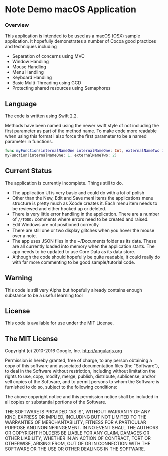 # Note Demo macOS Application

### Overview

This application is intended to be used as a macOS (OSX) sample application.
It hopefully demonstrates a number of Cocoa good practices and techniques including

+ Separation of concerns using MVC
+ Window Handling
+ Mouse Handling
+ Menu Handling
+ Keyboard Handling
+ Basic Multi-Threading using GCD
+ Protecting shared resources using Semaphores 

## Language

The code is written using Swift 2.2.

Methods have been named using the newer swift style of not including the first parameter as part of the method name.
To make code more readable when using this format I also force the first parameter to be a named parameter in functions.

```swift
func myFunction(internalNameOne internalNameOne: Int, externalNameTwo internalNameTwo: Int) {}
myFunction(internalNameOne: 1, externalNameTwo: 2)
``` 

## Current Status

The application is currently incomplete. 
Things still to do.

+ The application UI is very basic and could do with a lot of polish
+ Other than the New, Edit and Save meni items the applications menu structure is pretty much as Xcode creates it. Each menu item needs to be reviewed and either hooked up or deleted.
+ There is very little error handling in the application. There are a number of ```//TODO:``` comments where errors need to be created and raised.
+ Edit Windows are not positioned correctly
+ There are still one or two display glitches when you hover the mouse over a note. 
+ The app uses JSON files in the ~/Documents folder as its data. These are all currently loaded into memory when the application starts. The app needs to be updated to use Core Data as its data store. 
+ Although the code should hopefully be quite readable, it could really do with far more commenting to be good sample/tutorial code.


## Warning

This code is still very Alpha but hopefully already contains enough substance to be a useful learning tool


## License 

This code is available for use under the MIT License.

## The MIT License

Copyright (c) 2010-2016 Google, Inc. http://angularjs.org

Permission is hereby granted, free of charge, to any person obtaining a copy
of this software and associated documentation files (the "Software"), to deal
in the Software without restriction, including without limitation the rights
to use, copy, modify, merge, publish, distribute, sublicense, and/or sell
copies of the Software, and to permit persons to whom the Software is
furnished to do so, subject to the following conditions:

The above copyright notice and this permission notice shall be included in
all copies or substantial portions of the Software.

THE SOFTWARE IS PROVIDED "AS IS", WITHOUT WARRANTY OF ANY KIND, EXPRESS OR
IMPLIED, INCLUDING BUT NOT LIMITED TO THE WARRANTIES OF MERCHANTABILITY,
FITNESS FOR A PARTICULAR PURPOSE AND NONINFRINGEMENT. IN NO EVENT SHALL THE
AUTHORS OR COPYRIGHT HOLDERS BE LIABLE FOR ANY CLAIM, DAMAGES OR OTHER
LIABILITY, WHETHER IN AN ACTION OF CONTRACT, TORT OR OTHERWISE, ARISING FROM,
OUT OF OR IN CONNECTION WITH THE SOFTWARE OR THE USE OR OTHER DEALINGS IN
THE SOFTWARE.